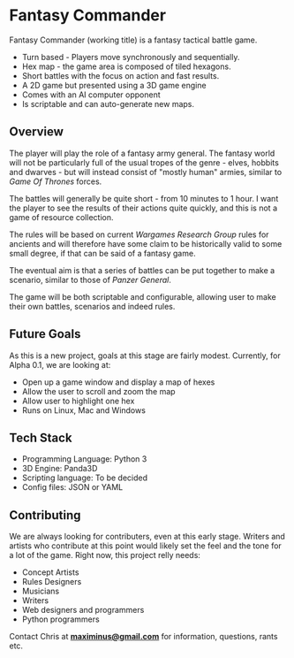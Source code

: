 # Fantasy Commander

Fantasy Commander (working title) is a fantasy tactical battle game.

- Turn based - Players move synchronously and sequentially.
- Hex map - the game area is composed of tiled hexagons.
- Short battles with the focus on action and fast results.
- A 2D game but presented using a 3D game engine
- Comes with an AI computer opponent
- Is scriptable and can auto-generate new maps.


## Overview

The player will play the role of a fantasy army general. The fantasy world will not be particularly full of the usual tropes of the genre - elves, hobbits and dwarves - but will instead consist of "mostly human" armies, similar to *Game Of Thrones* forces.

The battles will generally be quite short - from 10 minutes to 1 hour. I want the player to see the results of their actions quite quickly, and this is not a game of resource collection.

The rules will be based on current *Wargames Research Group* rules for ancients and will therefore have some claim to be historically valid to some small degree, if that can be said of a fantasy game.

The eventual aim is that a series of battles can be put together to make a scenario, similar to those of *Panzer General*.

The game will be both scriptable and configurable, allowing user to make their own battles, scenarios and indeed rules.

## Future Goals

As this is a new project, goals at this stage are fairly modest. Currently, for Alpha 0.1, we are looking at:

- Open up a game window and display a map of hexes
- Allow the user to scroll and zoom the map
- Allow user to highlight one hex
- Runs on Linux, Mac and Windows

## Tech Stack

- Programming Language: Python 3
- 3D Engine: Panda3D
- Scripting language: To be decided
- Config files: JSON or YAML

## Contributing

We are always looking for contributers, even at this early stage. Writers and artists who contribute at this point would likely set the feel and the tone for a lot of the game. Right now, this project relly needs:

- Concept Artists
- Rules Designers
- Musicians
- Writers
- Web designers and programmers
- Python programmers

Contact Chris at **maximinus@gmail.com** for information, questions, rants etc.
